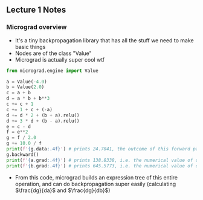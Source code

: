 ## Lecture 1 Notes

### Micrograd overview
- It's a tiny backpropagation library that has all the stuff we need to make basic things
- Nodes are of the class "Value"
- Micrograd is actually super cool wtf

```py
from micrograd.engine import Value

a = Value(-4.0)
b = Value(2.0)
c = a + b
d = a * b + b**3
c += c + 1
c += 1 + c + (-a)
d += d * 2 + (b + a).relu()
d += 3 * d + (b - a).relu()
e = c - d
f = e**2
g = f / 2.0
g += 10.0 / f
print(f'{g.data:.4f}') # prints 24.7041, the outcome of this forward pass
g.backward()
print(f'{a.grad:.4f}') # prints 138.8338, i.e. the numerical value of dg/da
print(f'{b.grad:.4f}') # prints 645.5773, i.e. the numerical value of dg/db
```

- From this code, micrograd builds an expression tree of this entire operation, and can do backpropagation super easily (calculating $\frac{dg}{da}$ and $\frac{dg}{db}$)